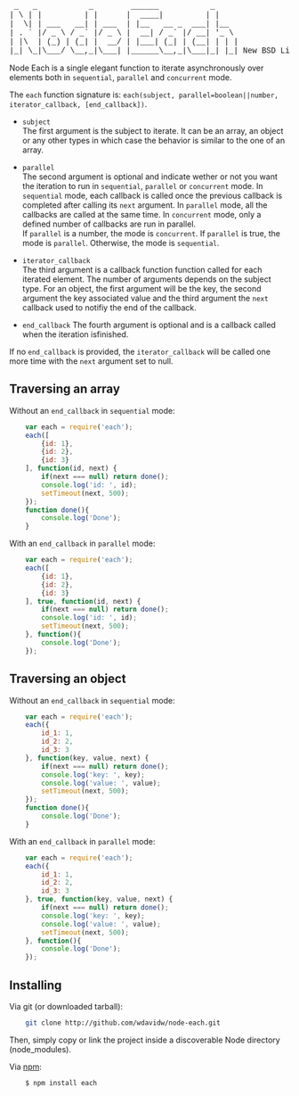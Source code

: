 
<pre style="font-family:courier">
 _   _           _        ______           _     
| \ | |         | |      |  ____|         | |    
|  \| | ___   __| | ___  | |__   __ _  ___| |__  
| . ` |/ _ \ / _` |/ _ \ |  __| / _` |/ __| '_ \ 
| |\  | (_) | (_| |  __/ | |___| (_| | (__| | | |
|_| \_|\___/ \__,_|\___| |______\__,_|\___|_| |_| New BSD License
</pre>

Node Each is a single elegant function to iterate asynchronously over elements 
both in `sequential`, `parallel` and `concurrent` mode.

The `each` function signature is: `each(subject, parallel=boolean||number, iterator_callback, [end_callback])`.

-   `subject`   
    The first argument is the subject to iterate. It can be an array, an object or 
    any other types in which case the behavior is similar to the one of an array.

-   `parallel`   
    The second argument is optional and indicate wether or not you want the 
    iteration to run in `sequential`, `parallel` or `concurrent` mode. In 
    `sequential` mode, each callback is called once the previous callback is 
    completed after calling its `next` argument. In `parallel` mode, all the 
    callbacks are called at the same time. In `concurrent` mode, only a defined 
    number of callbacks are run in parallel.   
    If `parallel` is a number, the mode is `concurrent`.
    If `parallel` is true, the mode is `parallel`.
    Otherwise, the mode is `sequential`.

-   `iterator_callback`   
    The third argument is a callback function function called for each iterated 
    element. The number of arguments depends on the subject type. For an object, 
    the first argument will be the key, the second argument the key associated 
    value and the third argument the `next` callback used to notifiy the end of 
    the callback.

-   `end_callback`
    The fourth argument is optional and is a callback called when the iteration 
    isfinished.

If no `end_callback` is provided, the `iterator_callback` will be called one more 
time with the `next` argument set to null.

Traversing an array
-------------------

Without an `end_callback` in `sequential` mode:

```javascript
    var each = require('each');
    each([
        {id: 1},
        {id: 2},
        {id: 3}
    ], function(id, next) {
        if(next === null) return done();
        console.log('id: ', id);
        setTimeout(next, 500);
    });
    function done(){
        console.log('Done');
    }
```

With an `end_callback` in `parallel` mode:

```javascript
    var each = require('each');
    each([
        {id: 1},
        {id: 2},
        {id: 3}
    ], true, function(id, next) {
        if(next === null) return done();
        console.log('id: ', id);
        setTimeout(next, 500);
    }, function(){
        console.log('Done');
    });
```

Traversing an object
--------------------

Without an `end_callback` in `sequential` mode:

```javascript
    var each = require('each');
    each({
        id_1: 1,
        id_2: 2,
        id_3: 3
    }, function(key, value, next) {
        if(next === null) return done();
        console.log('key: ', key);
        console.log('value: ', value);
        setTimeout(next, 500);
    });
    function done(){
        console.log('Done');
    }
```

With an `end_callback` in `parallel` mode:

```javascript
    var each = require('each');
    each({
        id_1: 1,
        id_2: 2,
        id_3: 3
    }, true, function(key, value, next) {
        if(next === null) return done();
        console.log('key: ', key);
        console.log('value: ', value);
        setTimeout(next, 500);
    }, function(){
        console.log('Done');
    });
```

Installing
----------

Via git (or downloaded tarball):

```bash
    git clone http://github.com/wdavidw/node-each.git
```

Then, simply copy or link the project inside a discoverable Node directory (node_modules).

Via [npm](http://github.com/isaacs/npm):

```bash
    $ npm install each
```
